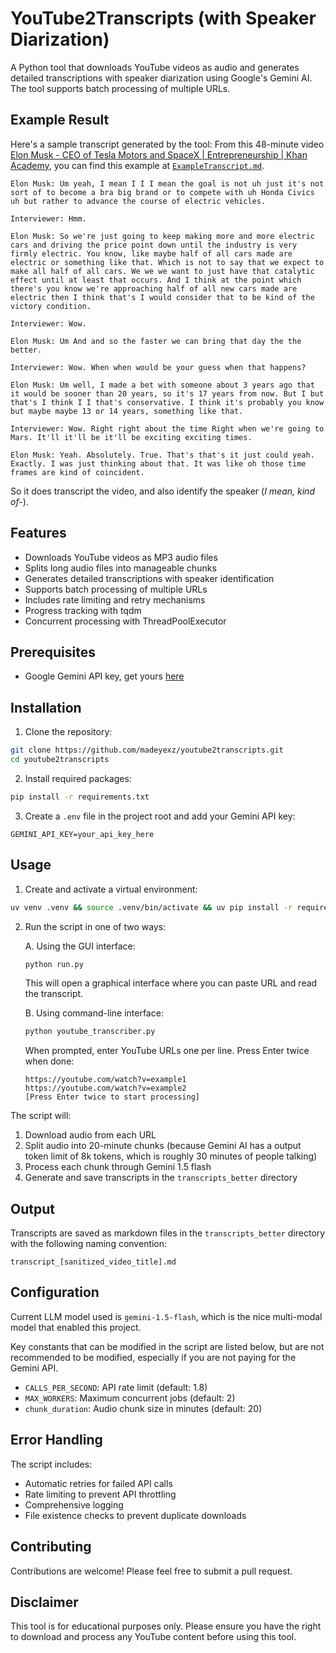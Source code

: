 # YouTube2Transcripts (with Speaker Diarization)

A Python tool that downloads YouTube videos as audio and generates detailed transcriptions with speaker diarization using Google's Gemini AI. The tool supports batch processing of multiple URLs.

## Example Result

Here's a sample transcript generated by the tool:
From this 48-minute video [Elon Musk - CEO of Tesla Motors and SpaceX | Entrepreneurship | Khan Academy](https://www.youtube.com/watch?v=vDwzmJpI4io), you can find this example at [`ExampleTranscript.md`](./ExampleTranscript.md).

```
Elon Musk: Um yeah, I mean I I I mean the goal is not uh just it's not sort of to become a bra big brand or to compete with uh Honda Civics uh but rather to advance the course of electric vehicles.

Interviewer: Hmm.

Elon Musk: So we're just going to keep making more and more electric cars and driving the price point down until the industry is very firmly electric. You know, like maybe half of all cars made are electric or something like that. Which is not to say that we expect to make all half of all cars. We we we want to just have that catalytic effect until at least that occurs. And I think at the point which there's you know we're approaching half of all new cars made are electric then I think that's I would consider that to be kind of the victory condition.

Interviewer: Wow.

Elon Musk: Um And and so the faster we can bring that day the the better.

Interviewer: Wow. When when would be your guess when that happens?

Elon Musk: Um well, I made a bet with someone about 3 years ago that it would be sooner than 20 years, so it's 17 years from now. But I but that's I think I I that's conservative. I think it's probably you know but maybe maybe 13 or 14 years, something like that.

Interviewer: Wow. Right right about the time Right when we're going to Mars. It'll it'll be it'll be exciting exciting times.

Elon Musk: Yeah. Absolutely. True. That's that's it just could yeah. Exactly. I was just thinking about that. It was like oh those time frames are kind of coincident.
```
So it does transcript the video, and also identify the speaker (*I mean, kind of-*).

## Features

- Downloads YouTube videos as MP3 audio files
- Splits long audio files into manageable chunks
- Generates detailed transcriptions with speaker identification
- Supports batch processing of multiple URLs
- Includes rate limiting and retry mechanisms
- Progress tracking with tqdm
- Concurrent processing with ThreadPoolExecutor

## Prerequisites

- Google Gemini API key, get yours [here](https://aistudio.google.com/apikey)

## Installation

1. Clone the repository:
```bash
git clone https://github.com/madeyexz/youtube2transcripts.git
cd youtube2transcripts
```

2. Install required packages:
```bash
pip install -r requirements.txt
```

3. Create a `.env` file in the project root and add your Gemini API key:
```
GEMINI_API_KEY=your_api_key_here
```

## Usage

1. Create and activate a virtual environment:
```bash
uv venv .venv && source .venv/bin/activate && uv pip install -r requirements.txt
```

2. Run the script in one of two ways:

   A. Using the GUI interface:
   ```bash
   python run.py
   ```
   This will open a graphical interface where you can paste URL and read the transcript.

   B. Using command-line interface:
   ```bash
   python youtube_transcriber.py
   ```
   When prompted, enter YouTube URLs one per line. Press Enter twice when done:
   ```
   https://youtube.com/watch?v=example1
   https://youtube.com/watch?v=example2
   [Press Enter twice to start processing]
   ```

The script will:
1. Download audio from each URL
2. Split audio into 20-minute chunks (because Gemini AI has a output token limit of 8k tokens, which is roughly 30 minutes of people talking)
3. Process each chunk through Gemini 1.5 flash
4. Generate and save transcripts in the `transcripts_better` directory

## Output

Transcripts are saved as markdown files in the `transcripts_better` directory with the following naming convention:
```
transcript_[sanitized_video_title].md
```

## Configuration

Current LLM model used is `gemini-1.5-flash`, which is the nice multi-modal model that enabled this project.

Key constants that can be modified in the script are listed below, but are not recommended to be modified, especially if you are not paying for the Gemini API.
- `CALLS_PER_SECOND`: API rate limit (default: 1.8)
- `MAX_WORKERS`: Maximum concurrent jobs (default: 2)
- `chunk_duration`: Audio chunk size in minutes (default: 20)

## Error Handling

The script includes:
- Automatic retries for failed API calls
- Rate limiting to prevent API throttling
- Comprehensive logging
- File existence checks to prevent duplicate downloads

## Contributing

Contributions are welcome! Please feel free to submit a pull request.

## Disclaimer

This tool is for educational purposes only. Please ensure you have the right to download and process any YouTube content before using this tool.


